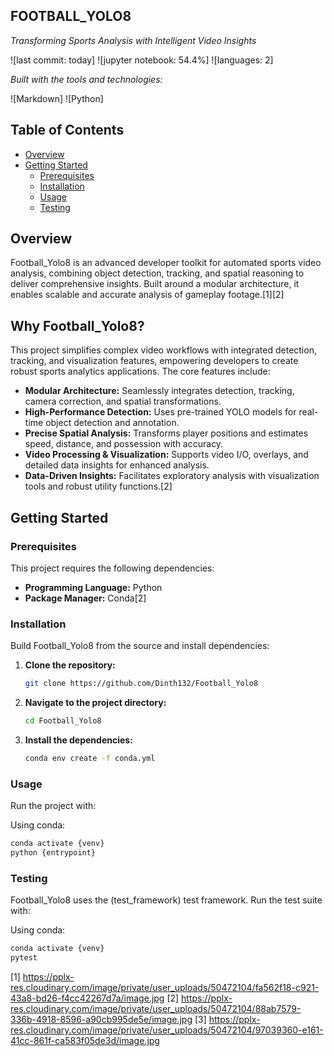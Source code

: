 ## FOOTBALL_YOLO8

*Transforming Sports Analysis with Intelligent Video Insights*

![last commit: today] ![jupyter notebook: 54.4%] ![languages: 2]

*Built with the tools and technologies:*

![Markdown] ![Python]

## Table of Contents

- [Overview](#overview)
- [Getting Started](#getting-started)
  - [Prerequisites](#prerequisites)
  - [Installation](#installation)
  - [Usage](#usage)
  - [Testing](#testing)

## Overview

Football_Yolo8 is an advanced developer toolkit for automated sports video analysis, combining object detection, tracking, and spatial reasoning to deliver comprehensive insights. Built around a modular architecture, it enables scalable and accurate analysis of gameplay footage.[1][2]

## Why Football_Yolo8?

This project simplifies complex video workflows with integrated detection, tracking, and visualization features, empowering developers to create robust sports analytics applications. The core features include:

- **Modular Architecture:** Seamlessly integrates detection, tracking, camera correction, and spatial transformations.
- **High-Performance Detection:** Uses pre-trained YOLO models for real-time object detection and annotation.
- **Precise Spatial Analysis:** Transforms player positions and estimates speed, distance, and possession with accuracy.
- **Video Processing & Visualization:** Supports video I/O, overlays, and detailed data insights for enhanced analysis.
- **Data-Driven Insights:** Facilitates exploratory analysis with visualization tools and robust utility functions.[2]

## Getting Started

### Prerequisites

This project requires the following dependencies:

- **Programming Language:** Python
- **Package Manager:** Conda[2]

### Installation

Build Football_Yolo8 from the source and install dependencies:

1. **Clone the repository:**
   ```bash
   git clone https://github.com/Dinth132/Football_Yolo8
   ```

2. **Navigate to the project directory:**
   ```bash
   cd Football_Yolo8
   ```

3. **Install the dependencies:**
   ```bash
   conda env create -f conda.yml
   ```

### Usage

Run the project with:

Using conda:
```bash
conda activate {venv}
python {entrypoint}
```

### Testing

Football_Yolo8 uses the (test_framework) test framework. Run the test suite with:

Using conda:
```bash
conda activate {venv}
pytest
```

[1] https://pplx-res.cloudinary.com/image/private/user_uploads/50472104/fa562f18-c921-43a8-bd26-f4cc42267d7a/image.jpg
[2] https://pplx-res.cloudinary.com/image/private/user_uploads/50472104/88ab7579-336b-4918-8596-a90cb995de5e/image.jpg
[3] https://pplx-res.cloudinary.com/image/private/user_uploads/50472104/97039360-e161-41cc-861f-ca583f05de3d/image.jpg

